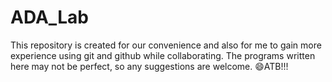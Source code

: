 # ADA_Lab
This repository is created for our convenience and also for me to gain more experience using git and github while collaborating.
The programs written here may not be perfect, so any suggestions are welcome.
😄ATB!!!
